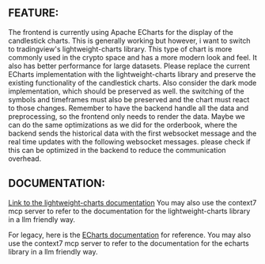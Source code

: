 ## FEATURE:

The frontend is currently using Apache ECharts for the display of the candlestick charts. This is generally working but however, i want to switch to tradingview's lightweight-charts library. This type of chart is more commonly used in the crypto space and has a more modern look and feel. It also has better performance for large datasets.
Please replace the current ECharts implementation with the lightweight-charts library and preserve the existing functionality of the candlestick charts. Also consider the dark mode implementation, which should be preserved as well. the switching of the symbols and timeframes must also be preserved and the chart must react to those changes.
Remember to have the backend handle all the data and preprocessing, so the frontend only needs to render the data.
Maybe we can do the same optimizations as we did for the orderbook, where the backend sends the historical data with the first websocket message and the real time updates with the following websocket messages. please check if this can be optimized in the backend to reduce the communication overhead.

## DOCUMENTATION:

[Link to the lightweight-charts documentation](https://tradingview.github.io/lightweight-charts/)
You may also use the context7 mcp server to refer to the documentation for the lightweight-charts library in a llm friendly way.

For legacy, here is the [ECharts documentation](https://echarts.apache.org/en/index.html) for reference.
You may also use the context7 mcp server to refer to the documentation for the echarts library in a llm friendly way.



